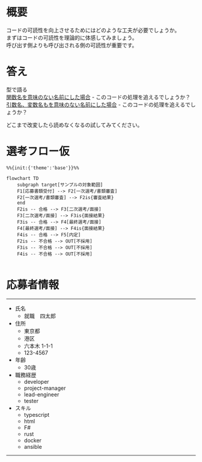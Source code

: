 # 概要

コードの可読性を向上させるためにはどのような工夫が必要でしょうか。  
まずはコードの可読性を理論的に体感してみましょう。   
呼び出す側よりも呼び出される側の可読性が重要です。

# 答え
型で語る  
[関数名を意味のない名前にした場合](https://github.com/l-freeze/how-far-safe-to-what-make-changes/tree/version/001-change-func-x) - このコードの処理を追えるでしょうか？  
[引数名、変数名もを意味のない名前にした場合](https://github.com/l-freeze/how-far-safe-to-what-make-changes/tree/version/002-change-parameter) - このコードの処理を追えるでしょうか？

どこまで改変したら読めなくなるの試してみてください。



# 選考フロー仮

```mermaid
%%{init:{'theme':'base'}}%%

flowchart TD
    subgraph target[サンプルの対象範囲]
    F1[応募書類受付] --> F2[一次選考/書類審査]
    F2[一次選考/書類審査] --> F2is{審査結果}
    end
    F2is -- 合格 --> F3[二次選考/面接]
    F3[二次選考/面接] --> F3is{面接結果}
    F3is -- 合格 --> F4[最終選考/面接]
    F4[最終選考/面接] --> F4is{面接結果}
    F4is -- 合格 --> F5[内定]
    F2is -- 不合格 --> OUT[不採用]
    F3is -- 不合格 --> OUT[不採用]
    F4is -- 不合格 --> OUT[不採用]
    

```

# 応募者情報

---
- 氏名
  - 就職　四太郎
- 住所
  - 東京都
  - 港区
  - 六本木 1-1-1
  - 123-4567
- 年齢
  - 30歳
- 職務経歴
  - developer
  - project-manager
  - lead-engineer
  - tester
- スキル
  - typescript
  - html
  - F#
  - rust
  - docker
  - ansible
---

